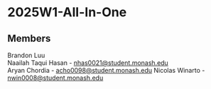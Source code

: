 # 2025W1-All-In-One
## Members
Brandon Luu  
Naailah Taqui Hasan - nhas0021@student.monash.edu  
Aryan Chordia - acho0098@student.monash.edu
Nicolas Winarto - nwin0008@student.monash.edu